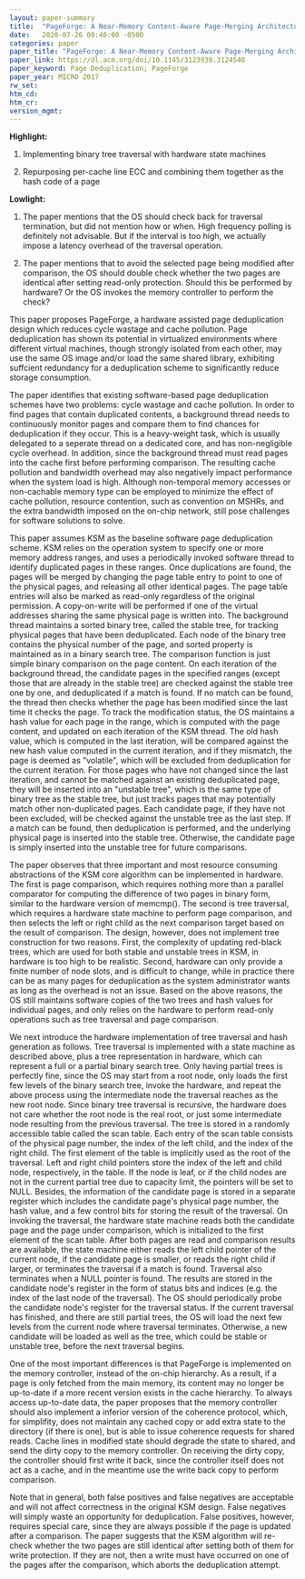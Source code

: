```yaml
---
layout: paper-summary
title:  "PageForge: A Near-Memory Content-Aware Page-Merging Architecture"
date:   2020-07-26 00:46:00 -0500
categories: paper
paper_title: "PageForge: A Near-Memory Content-Aware Page-Merging Architecture"
paper_link: https://dl.acm.org/doi/10.1145/3123939.3124540
paper_keyword: Page Deduplication; PageForge
paper_year: MICRO 2017
rw_set:
htm_cd:
htm_cr:
version_mgmt:
---
```


**Highlight:**

1. Implementing binary tree traversal with hardware state machines

2. Repurposing per-cache line ECC and combining them together as the hash code of a page

**Lowlight:**

1. The paper mentions that the OS should check back for traversal termination, but did not mention how or when. High frequency
   polling is definitely not advisable. But if the interval is too high, we actually impose a latency overhead of the traversal
   operation.

2. The paper mentions that to avoid the selected page being modified after comparison, the OS should double check whether the
   two pages are identical after setting read-only protection. Should this be performed by hardware? Or the OS invokes the
   memory controller to perform the check?

This paper proposes PageForge, a hardware assisted page deduplication design which reduces cycle wastage and cache pollution.
Page deduplication has shown its potential in virtualized environments where different virtual machines, though strongly
isolated from each other, may use the same OS image and/or load the same shared library, exhibiting suffcient redundancy
for a deduplication scheme to significantly reduce storage consumption. 

The paper identifies that existing software-based page deduplication schemes have two problems: cycle wastage and cache
pollution. In order to find pages that contain duplicated contents, a background thread needs to continuously monitor 
pages and compare them to find chances for deduplication if they occur. This is a heavy-weight task, which is usually delegated
to a seperate thread on a dedicated core, and has non-negligible cycle overhead. 
In addition, since the background thread must read pages into the cache first before performing comparison. The resulting
cache pollution and bandwidth overhead may also negatively impact performance when the system load is high.
Although non-temporal memory accesses or non-cachable memory type can be employed to minimize the effect of cache
pollution, resource contention, such as convention on MSHRs, and the extra bandwidth imposed on the on-chip network,
still pose challenges for software solutions to solve.

This paper assumes KSM as the baseline software page deduplication scheme. KSM relies on the operation system to specify
one or more memory address ranges, and uses a periodically invoked software thread to identify duplicated pages in these
ranges. Once duplications are found, the pages will be merged by changing the page table entry to point to one of the 
physical pages, and releasing all other identical pages. The page table entries will also be marked as read-only regardless
of the original permission. A copy-on-write will be performed if one of the virtual addresses sharing the same physical
page is written into.
The background thread maintains a sorted binary tree, called the stable tree, for tracking physical pages that have been 
deduplicated. Each node of the binary tree contains the physical number of the page, and sorted property is maintained 
as in a binary search tree. The comparison function is just simple binary comparison on the page content. 
On each iteration of the background thread, the candidate pages in the specified ranges (except those that are already
in the stable tree) are checked against the stable tree one by one, and deduplicated if a match is found. 
If no match can be found, the thread then checks whether the page has been modified since the last time it checks the 
page. To track the modification status, the OS maintains a hash value for each page in the range, which is computed
with the page content, and updated on each iteration of the KSM thread. The old hash value, which is computed in the 
last iteration, will be compared against the new hash value computed in the current iteration, and if they mismatch,
the page is deemed as "volatile", which will be excluded from deduplication for the current iteration. 
For those pages who have not changed since the last iteration, and cannot be matched against an existing deduplicated page,
they will be inserted into an "unstable tree", which is the same type of binary tree as the stable tree, but just tracks
pages that may potentially match other non-duplicated pages. Each candidate page, if they have not been excluded, will 
be checked against the unstable tree as the last step. If a match can be found, then deduplication is performed,
and the underlying physical page is inserted into the stable tree. Otherwise, the candidate page is simply inserted
into the unstable tree for future comparisons.

The paper observes that three important and most resource consuming abstractions of the KSM core algorithm can be implemented 
in hardware. The first is page comparison, which requires nothing more than a parallel comparator for computing the difference
of two pages in binary form, similar to the hardware version of memcmp(). 
The second is tree traversal, which requires a hardware state machine to perform page comparison, and then selects the 
left or right child as the next comparison target based on the result of comparison. The design, however, does not 
implement tree construction for two reasons. First, the complexity of updating red-black trees, which are used for both
stable and unstable trees in KSM, in hardware is too high to be realistic. Second, hardware can only provide a finite
number of node slots, and is difficult to change, while in practice there can be as many pages for deduplication as the 
system administrator wants as long as the overhead is not an issue. Based on the above reasons, the OS still maintains
software copies of the two trees and hash values for individual pages, and only relies on the hardware to perform
read-only operations such as tree traversal and page comparison.

We next introduce the hardware implementation of tree traversal and hash generation as follows. Tree traversal is 
implemented with a state machine as described above, plus a tree representation in hardware, which can represent
a full or a partial binary search tree. Only having partial trees is perfectly fine, since the OS may start from
a root node, only loads the first few levels of the binary search tree, invoke the hardware, and repeat the above
process using the intermediate node the traversal reaches as the new root node. Since binary tree traversal is recursive,
the hardware does not care whether the root node is the real root, or just some intermediate node resulting from
the previous traversal. 
The tree is stored in a randomly accessible table called the scan table. Each entry of the scan table consists of 
the physical page number, the index of the left child, and the index of the right child. The first element of the
table is implicitly used as the root of the traversal. Left and right child pointers store the index of the 
left and child node, respectively, in the table. If the node is leaf, or if the child nodes are not in the 
current partial tree due to capacity limit, the pointers will be set to NULL.
Besides, the information of the candidate page is stored in a separate register which includes the candidate
page's physical page number, the hash value, and a few control bits for storing the result of the traversal. 
On invoking the traversal, the hardware state machine reads both the candidate page and the page under comparison, which
is initialized to the first element of the scan table. After both pages are read and comparison results are available, 
the state machine either reads the left child pointer of the current node, if the candidate page is smaller, or 
reads the right child if larger, or terminates the traversal if a match is found. Traversal also terminates when 
a NULL pointer is found. The results are stored in the candidate node's register in the form of status bits and indices
(e.g. the index of the last node of the traversal). The OS should periodically probe the candidate node's register for
the traversal status. If the current traversal has finished, and there are still partial trees, the OS will load
the next few levels from the current node where traversal terminates. Otherwise, a new candidate will be loaded as 
well as the tree, which could be stable or unstable tree, before the next traversal begins.

One of the most important differences is that PageForge is implemented on the memory controller, instead of the on-chip
hierarchy. As a result, if a page is only fetched from the main memory, its content may no longer be up-to-date if
a more recent version exists in the cache hierarchy. To always access up-to-date data, the paper proposes that the memory
controller should also implement a inferior version of the coherence protocol, which, for simplifity, does not maintain 
any cached copy or add extra state to the directory (if there is one), but is able to issue coherence requests for shared
reads. Cache lines in modified state should degrade the state to shared, and send the dirty copy to the memory controller.
On receiving the dirty copy, the controller should first write it back, since the controller itself does not act as 
a cache, and in the meantime use the write back copy to perform comparison.

Note that in general, both false positives and false negatives are acceptable and will not affect correctness in the 
original KSM design. False negatives will simply waste an opportunity for deduplication. False positives, however, 
requires special care, since they are always possible if the page is updated after a comparison. 
The paper suggests that the KSM algorithm will re-check whether the two pages are still identical after setting both of 
them for write protection. If they are not, then a write must have occurred on one of the pages after the comparison, 
which aborts the deduplication attempt.


